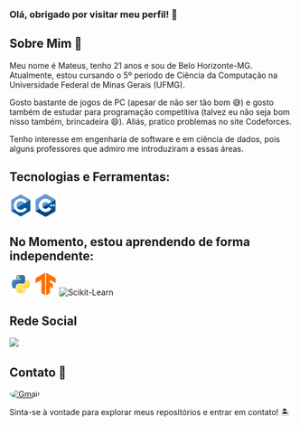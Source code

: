 ### Olá, obrigado por visitar meu perfil! 👋

## Sobre Mim 🔭
Meu nome é Mateus, tenho 21 anos e sou de Belo Horizonte-MG. Atualmente, estou cursando o 5º período de Ciência da Computação na Universidade Federal de Minas Gerais (UFMG). 

Gosto bastante de jogos de PC (apesar de não ser tão bom 😅) e gosto também de estudar para programação competitiva (talvez eu não seja bom nisso também, brincadeira 😄). Aliás, pratico problemas no site Codeforces.

Tenho interesse em engenharia de software e em ciência de dados, pois alguns professores que admiro me introduziram a essas áreas.

## Tecnologias e Ferramentas:
<div style="pointer-events: none;">
<img src="https://raw.githubusercontent.com/devicons/devicon/master/icons/c/c-original.svg" alt="C" width="40" height="40"/> 
<img src="https://raw.githubusercontent.com/devicons/devicon/master/icons/cplusplus/cplusplus-original.svg" alt="C++" width="40" height="40"/>
</div>

## No Momento, estou aprendendo de forma independente:
<div style="pointer-events: none;">
<img src="https://raw.githubusercontent.com/devicons/devicon/master/icons/python/python-original.svg" alt="Python" width="40" height="40"/> 
<img src="https://raw.githubusercontent.com/devicons/devicon/master/icons/tensorflow/tensorflow-original.svg" alt="TensorFlow" width="40" height="40"/> 
<img src="https://upload.wikimedia.org/wikipedia/commons/thumb/0/05/Scikit_learn_logo_small.svg/1200px-Scikit_learn_logo_small.svg.png" alt="Scikit-Learn" width="40" height="40"/>
</div>

## Rede Social
[<img src="https://img.icons8.com/fluent/48/000000/instagram-new.png"/>](https://www.instagram.com/mateus.smk)
## Contato 💬
<a href="mailto:mateusaugustoo100@gmail.com">
  <img src="https://img.icons8.com/fluent/48/000000/gmail.png" alt="Gmail" style="width: 40px; height: 40px; border-radius: 50%;">
</a>

Sinta-se à vontade para explorar meus repositórios e entrar em contato! 🏝️
